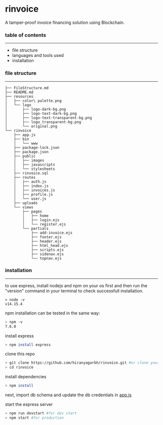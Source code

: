 # rinvoice
A tamper-proof invoice financing solution using Blockchain.

### table of contents
---
- file structure
- languages and tools used
- installation

### file structure
----
```
├── FileStructure.md
├── README.md
├── resources
│   ├── color\ palette.png
│   └── logo
│       ├── logo-dark-bg.png
│       ├── logo-text-dark-bg.png
│       ├── logo-text-transparent-bg.png
│       ├── logo_transparent-bg.png
│       └── original.png
└── rinvoice
    ├── app.js
    ├── bin
    │   └── www
    ├── package-lock.json
    ├── package.json
    ├── public
    │   ├── images
    │   ├── javascripts
    │   └── stylesheets
    ├── rinvoice.sql
    ├── routes
    │   ├── auth.js
    │   ├── index.js
    │   ├── invoices.js
    │   ├── profile.js
    │   └── user.js
    ├── uploads
    └── views
        ├── pages
        │   ├── home
        │   ├── login.ejs
        │   └── register.ejs
        └── partials
            ├── add-invoice.ejs
            ├── footer.ejs
            ├── header.ejs
            ├── html_head.ejs
            ├── scripts.ejs
            ├── sidenav.ejs
            └── topnav.ejs
```

### installation
---

to use express, install nodejs and npm on your os first and then run the "version" command in your terminal to check successfull installation.

```
> node -v
v14.15.4
```
npm installation can be tested in the same way:
```sh
> npm -v
7.6.0
```

install express
```sh
> npm install express
```

clone this repo
```sh
> git clone https://github.com/hiranyagarbh/rinvoice.git #or clone your own fork
> cd rinvoice
```

install dependencies
```sh
> npm install
```

next, import db schema and update the db credentials in [app.js](rinvoice/app.js)


start the express server
```sh
> npm run devstart #for dev start
> npm start #for production
```
